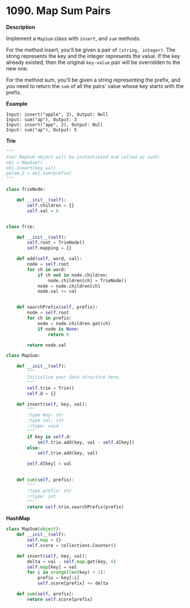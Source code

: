 # 1090. Map Sum Pairs

**Description**

Implement a `MapSum` class with `insert`, and `sum` methods.

For the method insert, you'll be given a pair of `(string, integer)`. The string represents the key and the integer represents the value. If the key already existed, then the original `key-value` pair will be overridden to the new one.

For the method sum, you'll be given a string representing the prefix, and you need to return the `sum` of all the pairs' value whose key starts with the prefix.

**Example**

```
Input: insert("apple", 3), Output: Null
Input: sum("ap"), Output: 3
Input: insert("app", 2), Output: Null
Input: sum("ap"), Output: 5
```

**Trie**

```python
"""
Your MapSum object will be instantiated and called as such:
obj = MapSum()
obj.insert(key,val)
param_2 = obj.sum(prefix)
"""

class TrieNode:

    def __init__(self):
        self.children = {}
        self.val = 0


class Trie:

    def __init__(self):
        self.root = TrieNode()
        self.mapping = {}

    def add(self, word, val):
        node = self.root
        for ch in word:
            if ch not in node.children:
                node.children[ch] = TrieNode()
            node = node.children[ch]
            node.val += val


    def searchPrefix(self, prefix):
        node = self.root
        for ch in prefix:
            node = node.children.get(ch)
            if node is None:
                return 0

        return node.val

class MapSum:

    def __init__(self):
        """
        Initialize your data structure here.
        """
        self.trie = Trie()
        self.d = {}

    def insert(self, key, val):
        """
        :type key: str
        :type val: int
        :rtype: void
        """
        if key in self.d:
            self.trie.add(key, val - self.d[key])
        else:
            self.trie.add(key, val)

        self.d[key] = val
 

    def sum(self, prefix):
        """
        :type prefix: str
        :rtype: int
        """
        return self.trie.searchPrefix(prefix)
```


**HashMap**

```python
class MapSum(object):
    def __init__(self):
        self.map = {}
        self.score = collections.Counter()

    def insert(self, key, val):
        delta = val - self.map.get(key, 0)
        self.map[key] = val
        for i in xrange(len(key) + 1):
            prefix = key[:i]
            self.score[prefix] += delta

    def sum(self, prefix):
        return self.score[prefix]
```